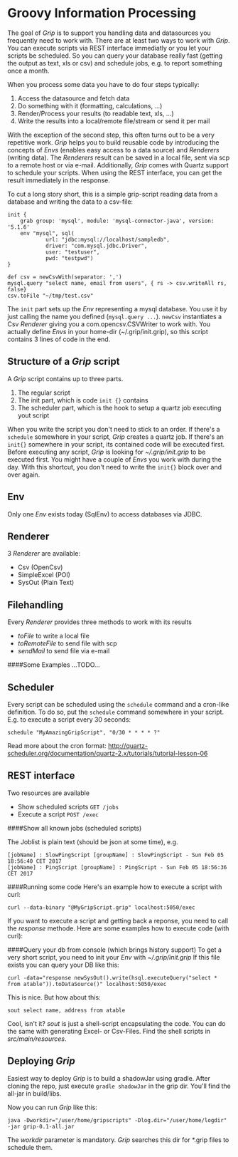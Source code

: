 Groovy Information Processing
======

The goal of *Grip* is to support you handling data and datasources you frequently need to work with.
There are at least two ways to work with *Grip*. You can execute scripts via REST interface immediatly or you let your scripts be scheduled.
So you can query your database really fast (getting the output as text, xls or csv) and schedule jobs, e.g. to report something once a month.

When you process some data you have to do four steps typically:

1. Access the datasource and fetch data
2. Do something with it (formatting, calculations, ...)
3. Render/Process your results (to readable text, xls, ...)
4. Write the results into a local/remote file/stream or send it per mail

With the exception of the second step, this often turns out to be a very repetitive work.
*Grip* helps you to build reusable code by introducing the concepts of *Envs* (enables easy access to a data source) and *Renderers* (writing data). The *Renderers* result can be saved in a local file, sent via scp to a remote host or via e-mail.
Additionally, *Grip* comes with Quartz support to schedule your scripts. When using the REST interface, you can get the result immediately in the response.

To cut a long story short, this is a simple grip-script reading data from a database and writing the data to a csv-file:

```
init {
    grab group: 'mysql', module: 'mysql-connector-java', version: '5.1.6'
    env "mysql", sql(
            url: "jdbc:mysql://localhost/sampledb",
            driver: "com.mysql.jdbc.Driver",
            user: "testuser",
            pwd: "testpwd")
}

def csv = newCsvWith(separator: ',')
mysql.query "select name, email from users", { rs -> csv.writeAll rs, false}
csv.toFile "~/tmp/test.csv"
```

The `init` part sets up the *Env* representing a mysql database.
You use it by just calling the name you defined (`mysql.query ...`).
`newCsv` instantiates a Csv *Renderer* giving you a com.opencsv.CSVWriter to work with.
You actually define *Envs* in your home-dir (~/.grip/init.grip), so this script contains 3 lines of code in the end.

Structure of a *Grip* script
------
A *Grip* script contains up to three parts.

1. The regular script
2. The init part, which is code `init {}` contains
3. The scheduler part, which is the hook to setup a quartz job executing yout script

When you write the script you don't need to stick to an order.
If there's a `schedule` somewhere in your script, *Grip* creates a quartz job.
If there's an `init{}` somewhere in your script, its contained code will be executed first. Before executing any script, *Grip* is looking for *~/.grip/init.grip* to be executed first. You might have a couple of *Envs* you work with during the day. With this shortcut, you don't need to write the ```init{}``` block over and over again.

Env
------
Only one *Env* exists today (SqlEnv) to access databases via JDBC.

Renderer
------
3 *Renderer* are available:
* Csv (OpenCsv)
* SimpleExcel (POI)
* SysOut (Plain Text)

Filehandling
------
Every *Renderer* provides three methods to work with its results
 * *toFile* to write a local file
 * *toRemoteFile* to send file with scp
 * *sendMail* to send file via e-mail
 
####Some Examples
 ...TODO...


Scheduler
------
Every script can be scheduled using the `schedule` command and a cron-like definition.
To do so, put the `schedule` command somewhere in your script. E.g. to execute a script every 30 seconds:

```schedule "MyAmazingGripScript", "0/30 * * * * ?"```

Read more about the cron format: http://quartz-scheduler.org/documentation/quartz-2.x/tutorials/tutorial-lesson-06

REST interface
------
Two resources are available
* Show scheduled scripts ```GET /jobs```
* Execute a script ```POST /exec```

####Show all known jobs (scheduled scripts)

The Joblist is plain text (should be json at some time), e.g.
```
[jobName] : SlowPingScript [groupName] : SlowPingScript - Sun Feb 05 18:56:40 CET 2017
[jobName] : PingScript [groupName] : PingScript - Sun Feb 05 18:56:36 CET 2017
```

####Running some code
Here's an example how to execute a script with curl:

```curl --data-binary "@MyGripScript.grip" localhost:5050/exec```


If you want to execute a script and getting back a reponse, you need to call the *response* methode.
Here are some examples how to execute code (with curl):

####Query your db from console (which brings history support)
To get a very short script, you need to init your *Env* with *~/.grip/init.grip*
If this file exists you can query your DB like this:
 
```curl -data="response newSysOut().write(hsql.executeQuery("select * from atable")).toDataSource()" localhost:5050/exec```

This is nice. But how about this:

```sout select name, address from atable```

Cool, isn't it? *sout* is just a shell-script encapsulating the code.
You can do the same with generating Excel- or Csv-Files. Find the shell scripts in *src/main/resources*.

Deploying *Grip*
------
Easiest way to deploy *Grip* is to build a shadowJar using gradle.
After cloning the repo, just execute ```gradle shadowJar``` in the grip dir. You'll find the all-jar in build/libs.

Now you can run *Grip* like this:

```java -Dworkdir="/user/home/gripscripts" -Dlog.dir="/user/home/logdir" -jar grip-0.1-all.jar```

The *workdir* parameter is mandatory. *Grip* searches this dir for *.grip files to schedule them.